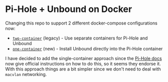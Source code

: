 # Pi-Hole + Unbound on Docker

Changing this repo to support 2 different docker-compose configurations now:

- [`two-container`](two-container/) (legacy) - Use separate containers for Pi-Hole and Unbound
- [`one-container`](one-container/) (new) - Install Unbound directly into the Pi-Hole container

I have decided to add the single-container approach since the [Pi-Hole docs](https://docs.pi-hole.net/guides/unbound/) now give official instructions on how to do this, so it seems they endorse it. With this approach things are a bit simpler since we don't need to deal with `macvlan` networking.

